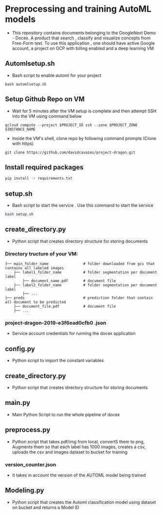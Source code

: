 # Preprocessing and training AutoML models

- This repository contains documents belonging to the GoogleNext Demo - Docex. A product that search , classify and visualize concepts from Free-Form text. 
To use this application , one should have active Google account, a project on GCP with billing enabled and a deep learning VM

## Automlsetup.sh
- Bash script to enable automl for your project
```shell
bash automlsetup.sh
```

## Setup Github Repo on VM
- Wait for 5 minutes after the VM setup is complete and then attempt SSH into the VM using command below
```shell
gcloud compute --project $PROJECT_ID ssh --zone $PROJECT_ZONE $INSTANCE_NAME
```

- Inside the VM's shell, clone repo by following command prompts (Clone with https)
```shell
git clone https://github.com/davidcavazos/project-dragon.git
```

## Install required packages

```bash
pip install -r requirements.txt
```
## setup.sh

- Bash script to start the service . Use this command to start the service 
```bash 
bash setup.sh
```
## create_directory.py

- Python script that creates directory structure for storing documents

### Directory tructure of your VM:
```
├── main_folder_name				# folder downloaded from gcs that contains all labeled images
	├── label1_folder_name			# folder segmentation per document label
		├── document_name.pdf 		# document file
	├── label2_folder_name			# folder segmentation per document label
		├── ...
├── preds							# prediction folder that contain all document to be predicted
	├── document_file.pdf 			# document file
	├── ...
```

### project-dragon-2019-e3f6ead0cfb0 .json

- Service account credentials for running the docex application

## config.py

- Python script to import the constant variables

## create_directory.py

- Python script that creates directory structure for storing documents

## main.py 

- Main Python Script to run the whole pipeline of docex

## preprocess.py

- Python script that takes pdf/img from local, convertS them to png,
Augments them so that each label has 1000 images, creates a csv, 
uploads the csv and images dataset to bucket for training 


### version_counter.json

- It takes in account the version of the AUTOML model being trained

## Modeling.py
- Python script that creates the Automl classification model using dataset on bucket and returns a Model ID



